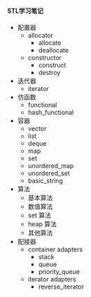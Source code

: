 #### STL学习笔记

- 配置器
  - allocator
    - allocate
    - deallocate
  - constructor
    - construct
    - destroy
- 迭代器
  - iterator
- 仿函数
  - functional
  - hash_functional
- 容器
  - vector
  - list
  - deque
  - map
  - set
  - unordered_map
  - unordered_set
  - basic_string
- 算法
  - 基本算法
  - 数值算法
  - set 算法
  - heap 算法
  - 其他算法
- 配接器
  - container adapters
    - stack
    - queue
    - priority_queue
  - iterator adapters
    - reverse_iterator